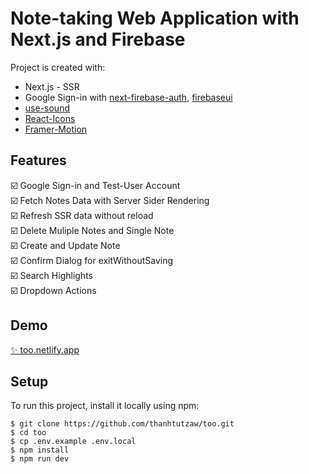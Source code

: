 <h1>Note-taking Web Application with Next.js and Firebase</h1>

Project is created with:
* Next.js - SSR
* Google Sign-in with [next-firebase-auth](https://www.npmjs.com/package/next-firebase-auth), [firebaseui](https://www.npmjs.com/package/firebaseui)
* [use-sound](https://www.joshwcomeau.com/react/announcing-use-sound-react-hook/)
* [React-Icons](https://www.npmjs.com/package/react-icons)
* [Framer-Motion](https://www.framer.com/motion/)

## Features
:ballot_box_with_check:	Google Sign-in and Test-User Account\
:ballot_box_with_check:	Fetch Notes Data with Server Sider Rendering\
:ballot_box_with_check:	Refresh SSR data without reload\
:ballot_box_with_check:	Delete Muliple Notes and Single Note\
:ballot_box_with_check:	Create and Update Note\
:ballot_box_with_check:	Confirm Dialog for exitWithoutSaving\
:ballot_box_with_check:	Search Highlights\
:ballot_box_with_check:	Dropdown Actions

## Demo
[✨ too.netlify.app](https://too.netlify.app)

## Setup
To run this project, install it locally using npm:

```
$ git clone https://github.com/thanhtutzaw/too.git
$ cd too
$ cp .env.example .env.local
$ npm install
$ npm run dev
```
